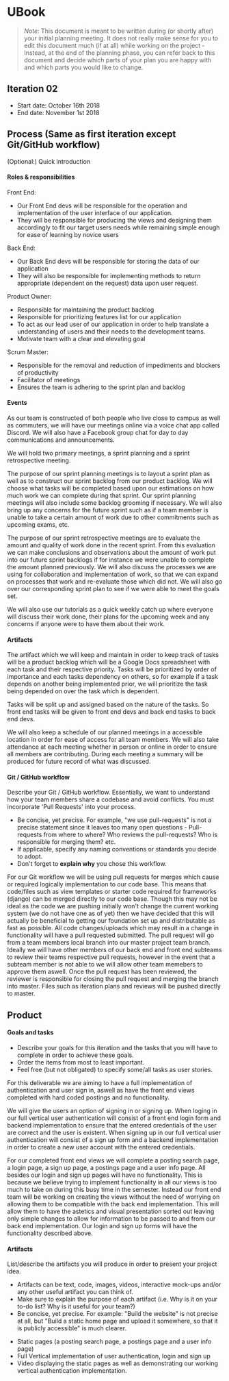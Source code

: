 # UBook

 > _Note:_ This document is meant to be written during (or shortly after) your initial planning meeting.
 > It does not really make sense for you to edit this document much (if at all) while working on the project - Instead, at the end of the planning phase, you can refer back to this document and decide which parts of your plan you are happy with and which parts you would like to change.


## Iteration 02

 * Start date: October 16th 2018
 * End date: November 1st 2018

## Process (Same as first iteration except Git/GitHub workflow)

(Optional:) Quick introduction

#### Roles & responsibilities

Front End:
* Our Front End devs will be responsible for the operation and implementation of the user interface of our application.
* They will be responsible for producing the views and designing them accordingly to fit our target users needs while remaining simple enough for ease of learning by novice users

Back End:
* Our Back End devs will be responsible for storing the data of our application
* They will also be responsible for implementing methods to return appropriate (dependent on the request) data upon user request.

Product Owner:
* Responsible for maintaining the product backlog
* Responsible for prioritizing features list for our application
* To act as our lead user of our application in order to help translate a understanding of users and their needs to the development teams.
* Motivate team with a clear and elevating goal

Scrum Master:
* Responsible for the removal and reduction of impediments and blockers of productivity
* Facilitator of meetings
* Ensures the team is adhering to the sprint plan and backlog


#### Events

As our team is constructed of both people who live close to campus as well as commuters, we will have our meetings online via a voice chat app called Discord. We will also have a Facebook group chat for day to day communications and announcements.

We will hold two primary meetings, a sprint planning and a sprint retrospective meeting.

The purpose of our sprint planning meetings is to layout a sprint plan as well as to construct our sprint backlog from our product backlog. We will choose what tasks will be completed based upon our estimations on how much work we can complete during that sprint. Our sprint planning meetings will also include some backlog grooming if necessary. We will also bring up any concerns for the future sprint such as if a team member is unable to take a certain amount of work due to other commitments such as upcoming exams, etc.

The purpose of our sprint retrospective meetings are to evaluate the amount and quality of work done in the recent
sprint. From this evaluation we can make conclusions and observations about the amount of work put into our future
sprint backlogs if for instance we were unable to complete the amount planned previously. We will also discuss the processes we are using for collaboration and implementation of work, so that we can expand on processes that work and re-evaluate those which did not. We will also go over our corresponding sprint plan to see if we were able to meet the goals set.

We will also use our tutorials as a quick weekly catch up where everyone will discuss their work done, their plans for the upcoming week and any concerns if anyone were to have them about their work.


#### Artifacts

The artifact which we will keep and maintain in order to keep track of tasks will be a product backlog which will be
a Google Docs spreadsheet with each task and their respective priority. Tasks will be prioritized by order of importance and each tasks dependency on others, so for example if a task depends on another being implemented prior, we will prioritize the task being depended on over the task which is dependent.

Tasks will be split up and assigned based on the nature of the tasks. So front end tasks will be given to front end
devs and back end tasks to back end devs.

We will also keep a schedule of our planned meetings in a accessible location in order for ease of access for all
team members. We will also take attendance at each meeting whether in person or online in order to ensure all members
are contributing. During each meeting a summary will be produced for future record of what was discussed.



#### Git / GitHub workflow

Describe your Git / GitHub workflow.
Essentially, we want to understand how your team members share a codebase and avoid conflicts. You must incorporate 'Pull Requests' into your process.

 * Be concise, yet precise.
For example, "we use pull-requests" is not a precise statement since it leaves too many open questions - Pull-requests from where to where? Who reviews the pull-requests? Who is responsible for merging them? etc.
 * If applicable, specify any naming conventions or standards you decide to adopt.
 * Don't forget to **explain why** you chose this workflow.

 For our Git workflow we will be using pull requests for merges which cause or required logically implementation to our code
 base. This means that code/files such as view templates or starter code required for frameworks (django) can be merged directly
 to our code base. Though this may not be ideal as the code we are pushing initially won't change the current working system
 (we do not have one as of yet) then we have decided that this will actually be beneficial to getting our foundation set up
 and distributable as fast as possible. All code changes/uploads which may result in a change in functionality will have a
 pull requested submitted. The pull request will go from a team members local branch into our master project team branch.
 Ideally we will have other members of our back end and front end subteams to review their teams respective pull requests,
 however in the event that a subteam member is not able to we will allow other team memebers to approve them aswell. Once the
 pull request has been reviewed, the reviewer is responsible for closing the pull request and merging the branch into master.
 Files such as iteration plans and reviews will be pushed directly to master.



## Product

#### Goals and tasks

 * Describe your goals for this iteration and the tasks that you will have to complete in order to achieve these goals.
 * Order the items from most to least important.
 * Feel free (but not obligated) to specify some/all tasks as user stories.

 For this deliverable we are aiming to have a full implementation of authentication and user sign in, aswell as have the
 front end views completed with hard coded postings and no functionality.

 We will give the users an option of signing in or signing up.  When loging in our full vertical user authentication will
 consist of a front end login form and backend implementation to ensure that the entered credentials of the user are correct
 and the user is existent. When signing up in our full vertical user authentication will consist of a sign up form and a
 backend implementation in order to create a new user account with the entered credentials.

 For our completed front end views we will complete a posting search page, a login page, a sign up page, a postings page
 and a user info page. All besides our login and sign up pages will have no functionality. This is because we believe trying
 to implement functionality in all our views is too much to take on during this busy time in the semester. Instead our front
 end team will be working on creating the views without the need of worrying on allowing them to be compatible with the back end
 implementation. This will allow them to have the astetics and visual presentation sorted out leaving only simple changes
 to allow for information to be passed to and from our back end implementation. Our login and sign up forms will have the
 functionality described above.


#### Artifacts

List/describe the artifacts you will produce in order to present your project idea.

 * Artifacts can be text, code, images, videos, interactive mock-ups and/or any other useful artifact you can think of.
 * Make sure to explain the purpose of each artifact (i.e. Why is it on your to-do list? Why is it useful for your team?)
 * Be concise, yet precise.
   For example: "Build the website" is not precise at all, but "Build a static home page and upload it somewhere, so that it is publicly accessible" is much clearer.

-  Static pages (a posting search page, a postings page and a user info page)
-  Full Vertical implementation of user authentication, login and sign up
-  Video displaying the static pages as well as demonstrating our working vertical authentication implementation.


